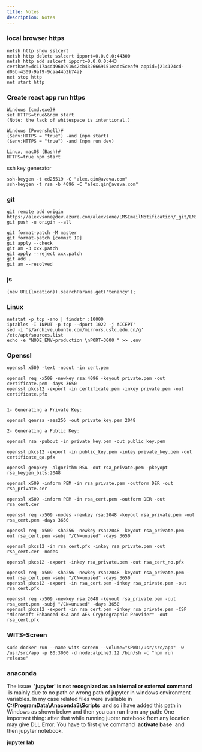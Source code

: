 ```yaml
---
title: Notes
description: Notes
---
```


### local browser https
```
netsh http show sslcert
netsh http delete sslcert ipport=0.0.0.0:44300
netsh http add sslcert ipport=0.0.0.0:443 certhash=dc117a4d4960291642cb4326669151eadc5ceaf9 appid={214124cd-d05b-4309-9af9-9caa44b2b74a}
net stop http
net start http
```
### Create react app run https
```
Windows (cmd.exe)#
set HTTPS=true&&npm start
(Note: the lack of whitespace is intentional.)

Windows (Powershell)#
($env:HTTPS = "true") -and (npm start)
($env:HTTPS = "true") -and (npm run dev)

Linux, macOS (Bash)#
HTTPS=true npm start
```
ssh key generator
```
ssh-keygen -t ed25519 -C "alex.qin@aveva.com"
ssh-keygen -t rsa -b 4096 -C "alex.qin@aveva.com"
```
### git
```
git remote add origin https://alexvsone@dev.azure.com/alexvsone/LMSEmailNotification/_git/LMSEmailNotification
git push -u origin --all

git format-patch -M master
git format-patch [commit ID]
git apply --check
git am -3 xxx.patch
git apply --reject xxx.patch
git add .
git am --resolved
```
### js
```
(new URL(location)).searchParams.get('tenancy');
```
### Linux
```
netstat -p tcp -ano | findstr :10000
iptables -I INPUT -p tcp --dport 1022 -j ACCEPT'
sed -i 's/archive.ubuntu.com/mirrors.ustc.edu.cn/g' /etc/apt/sources.list
echo -e "NODE_ENV=production \nPORT=3000 " >> .env
```
### Openssl
```
openssl x509 -text -noout -in cert.pem

openssl req -x509 -newkey rsa:4096 -keyout private.pem -out certificate.pem -days 3650
openssl pkcs12 -export -in certificate.pem -inkey private.pem -out certificate.pfx


1- Generating a Private Key:

openssl genrsa -aes256 -out private_key.pem 2048

2- Generating a Public Key:

openssl rsa -pubout -in private_key.pem -out public_key.pem

openssl pkcs12 -export -in public_key.pem -inkey private_key.pem -out certificate_qa.pfx

openssl genpkey -algorithm RSA -out rsa_private.pem -pkeyopt rsa_keygen_bits:2048

openssl x509 -inform PEM -in rsa_private.pem -outform DER -out rsa_private.cer

openssl x509 -inform PEM -in rsa_cert.pem -outform DER -out rsa_cert.cer

openssl req -x509 -nodes -newkey rsa:2048 -keyout rsa_private.pem -out rsa_cert.pem -days 3650

openssl req -x509 -sha256 -newkey rsa:2048 -keyout rsa_private.pem -out rsa_cert.pem -subj "/CN=unused" -days 3650

openssl pkcs12 -in rsa_cert.pfx -inkey rsa_private.pem -out rsa_cert.cer -nodes

openssl pkcs12 -export -inkey rsa_private.pem -out rsa_cert_no.pfx

openssl req -x509 -sha256 -newkey rsa:2048 -keyout rsa_private.pem -out rsa_cert.pem -subj "/CN=unused" -days 3650
openssl pkcs12 -export -in rsa_cert.pem -inkey rsa_private.pem -out rsa_cert.pfx

openssl req -x509 -newkey rsa:2048 -keyout rsa_private.pem -out rsa_cert.pem -subj "/CN=unused" -days 3650
openssl pkcs12 -export -in rsa_cert.pem -inkey rsa_private.pem -CSP "Microsoft Enhanced RSA and AES Cryptographic Provider" -out rsa_cert.pfx
```

### WITS-Screen
```
sudo docker run --name wits-screen --volume="$PWD:/usr/src/app" -w /usr/src/app -p 80:3000 -d node:alpine3.12 /bin/sh -c "npm run release"
```

### anaconda
The issue  **'jupyter' is not recognized as an internal or external command**  is mainly due to no path or wrong path of jupyter in windows environment variables.
In my case related files were available in  **C:\ProgramData\Anaconda3\Scripts**  and so i have added this path in Windows as shown below and then you can run from any path:
One important thing: after that while running jupter notebook from any location may give DLL Error. You have to first give command  **activate base**  and then jupyter notebook. 

 **jupyter lab** 
